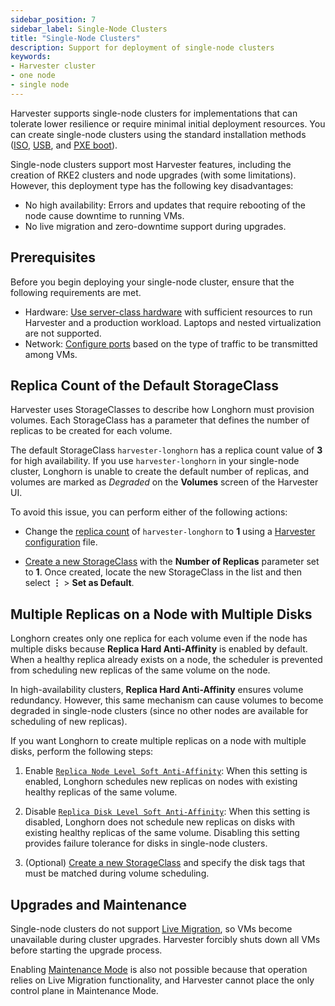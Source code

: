 ```yaml
---
sidebar_position: 7
sidebar_label: Single-Node Clusters
title: "Single-Node Clusters"
description: Support for deployment of single-node clusters
keywords:
- Harvester cluster
- one node
- single node
---
```


<head>
  <link rel="canonical" href="https://docs.harvesterhci.io/v1.3/advanced/singlenodeclusters"/>
</head>

Harvester supports single-node clusters for implementations that can tolerate lower resilience or require minimal initial deployment resources. You can create single-node clusters using the standard installation methods ([ISO](../install/iso-install.md), [USB](../install/usb-install.md), and [PXE boot](../install/pxe-boot-install.md)).

Single-node clusters support most Harvester features, including the creation of RKE2 clusters and node upgrades (with some limitations). However, this deployment type has the following key disadvantages:

- No high availability: Errors and updates that require rebooting of the node cause downtime to running VMs.
- No live migration and zero-downtime support during upgrades.

## Prerequisites

Before you begin deploying your single-node cluster, ensure that the following requirements are met.

- Hardware: [Use server-class hardware](../install/requirements.md#hardware-requirements) with sufficient resources to run Harvester and a production workload. Laptops and nested virtualization are not supported.
- Network: [Configure ports](../install/requirements.md#port-requirements-for-harvester-nodes) based on the type of traffic to be transmitted among VMs.

## Replica Count of the Default StorageClass 

Harvester uses StorageClasses to describe how Longhorn must provision volumes. Each StorageClass has a parameter that defines the number of replicas to be created for each volume. 

The default StorageClass `harvester-longhorn` has a replica count value of **3** for high availability. If you use `harvester-longhorn` in your single-node cluster, Longhorn is unable to create the default number of replicas, and volumes are marked as *Degraded* on the **Volumes** screen of the Harvester UI. 

To avoid this issue, you can perform either of the following actions: 

- Change the [replica count](../install/harvester-configuration.md#installharvesterstorage_classreplica_count) of `harvester-longhorn` to **1** using a [Harvester configuration](../install/harvester-configuration.md) file. 

- [Create a new StorageClass](../advanced/storageclass.md#creating-a-storageclass) with the **Number of Replicas** parameter set to **1**. Once created, locate the new StorageClass in the list and then select **⋮** > **Set as Default**. 

## Multiple Replicas on a Node with Multiple Disks 

Longhorn creates only one replica for each volume even if the node has multiple disks because **Replica Hard Anti-Affinity** is enabled by default. When a healthy replica already exists on a node, the scheduler is prevented from scheduling new replicas of the same volume on the node.

In high-availability clusters, **Replica Hard Anti-Affinity** ensures volume redundancy. However, this same mechanism can cause volumes to become degraded in single-node clusters (since no other nodes are available for scheduling of new replicas).

If you want Longhorn to create multiple replicas on a node with multiple disks, perform the following steps: 

1. Enable [`Replica Node Level Soft Anti-Affinity`](https://longhorn.io/docs/1.7.0/references/settings/#replica-node-level-soft-anti-affinity): When this setting is enabled, Longhorn schedules new replicas on nodes with existing healthy replicas of the same volume.

1. Disable [`Replica Disk Level Soft Anti-Affinity`](https://longhorn.io/docs/1.7.0/references/settings/#replica-disk-level-soft-anti-affinity): When this setting is disabled, Longhorn does not schedule new replicas on disks with existing healthy replicas of the same volume. Disabling this setting provides failure tolerance for disks in single-node clusters.

1. (Optional) [Create a new StorageClass](../advanced/storageclass.md#creating-a-storageclass) and specify the disk tags that must be matched during volume scheduling.

## Upgrades and Maintenance

Single-node clusters do not support [Live Migration](../vm/live-migration.md), so VMs become unavailable during cluster upgrades. Harvester forcibly shuts down all VMs before starting the upgrade process.

Enabling [Maintenance Mode](../host/host.md#node-maintenance) is also not possible because that operation relies on Live Migration functionality, and Harvester cannot place the only control plane in Maintenance Mode.
